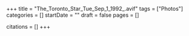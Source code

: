 +++
title = "The_Toronto_Star_Tue_Sep_1_1992_.avif"
tags = ["Photos"]
categories = []
startDate = ""
draft = false
pages = []

citations = []
+++
